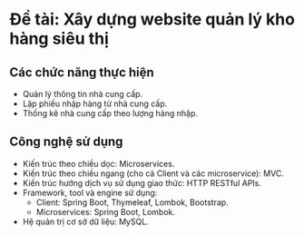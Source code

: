 # Đề tài: Xây dựng website quản lý kho hàng siêu thị

## Các chức năng thực hiện
- Quản lý thông tin nhà cung cấp.
- Lập phiếu nhập hàng từ nhà cung cấp.
- Thống kê nhà cung cấp theo lượng hàng nhập.

## Công nghệ sử dụng
- Kiến trúc theo chiều dọc: Microservices.
- Kiến trúc theo chiều ngang (cho cả Client và các microservice): MVC.
- Kiến trúc hướng dịch vụ sử dụng giao thức: HTTP RESTful APIs.
- Framework, tool và engine sử dụng:
    - Client: Spring Boot, Thymeleaf, Lombok, Bootstrap.
    - Microservices: Spring Boot, Lombok.
- Hệ quản trị cơ sở dữ liệu: MySQL.
